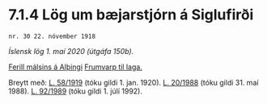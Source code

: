 # 7.1.4 Lög um bæjarstjórn á Siglufirði

`nr. 30 22. nóvember 1918`

_Íslensk lög 1. maí 2020 (útgáfa 150b)._

[Ferill málsins á Alþingi](https://www.althingi.is/thingstorf/thingmalalistar-eftir-thingum/ferill/?ltg=29&mnr=14)
[Frumvarp til laga.](https://www.althingi.is/altext/29/s/pdf/0014.pdf)

Breytt með:
[L. 58/1919](https://althingi.is/altext/stjtnr.html#1919058) (tóku gildi 1. jan. 1920).
[L. 20/1988](https://althingi.is/altext/stjtnr.html#1988020) (tóku gildi 31. maí 1988).
[L. 92/1989](https://althingi.is/altext/stjt/1989.092.html) (tóku gildi 1. júlí 1992).


